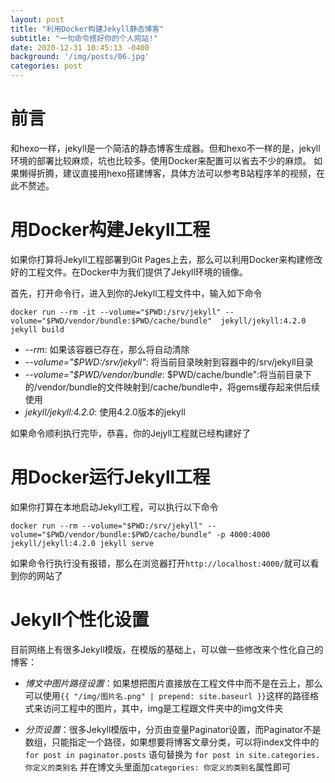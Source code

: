 ```yaml
---
layout: post
title: "利用Docker构建Jekyll静态博客"
subtitle: "一句命令搭好你的个人网站!"
date: 2020-12-31 10:45:13 -0400
background: '/img/posts/06.jpg'
categories: post
---
```

前言
====
和hexo一样，jekyll是一个简洁的静态博客生成器。但和hexo不一样的是，jekyll环境的部署比较麻烦，坑也比较多。使用Docker来配置可以省去不少的麻烦。
如果懒得折腾，建议直接用hexo搭建博客，具体方法可以参考B站程序羊的视频，在此不赘述。

用Docker构建Jekyll工程
====
如果你打算将Jekyll工程部署到Git Pages上去，那么可以利用Docker来构建修改好的工程文件。在Docker中为我们提供了Jekyll环境的镜像。

首先，打开命令行，进入到你的Jekyll工程文件中，输入如下命令

`docker run --rm -it --volume="$PWD:/srv/jekyll" --volume="$PWD/vendor/bundle:$PWD/cache/bundle"  jekyll/jekyll:4.2.0 jekyll build`
* _--rm_:			如果该容器已存在，那么将自动清除
* _--volume="$PWD:/srv/jekyll"_:			将当前目录映射到容器中的/srv/jekyll目录
* _--volume="$PWD/vendor/bundle_:			$PWD/cache/bundle":将当前目录下的/vendor/bundle的文件映射到/cache/bundle中，将gems缓存起来供后续使用
* _jekyll/jekyll:4.2.0_:			使用4.2.0版本的jekyll

如果命令顺利执行完毕，恭喜，你的Jejyll工程就已经构建好了

用Docker运行Jekyll工程
====
如果你打算在本地启动Jekyll工程，可以执行以下命令

`docker run --rm --volume="$PWD:/srv/jekyll" --volume="$PWD/vendor/bundle:$PWD/cache/bundle" -p 4000:4000 jekyll/jekyll:4.2.0 jekyll serve`

如果命令行执行没有报错，那么在浏览器打开`http://localhost:4000/`就可以看到你的网站了

Jekyll个性化设置
===
目前网络上有很多Jekyll模版，在模版的基础上，可以做一些修改来个性化自己的博客：
* _博文中图片路径设置_：如果想把图片直接放在工程文件中而不是在云上，那么可以使用`{{ "/img/图片名.png" | prepend: site.baseurl }}`这样的路径格式来访问工程中的图片，其中，img是工程跟文件夹中的img文件夹

* _分页设置_：很多Jekyll模版中，分页由变量Paginator设置，而Paginator不是数组，只能指定一个路径，如果想要将博客文章分类，可以将index文件中的
`for post in paginator.posts`
语句替换为
`for post in site.categories.你定义的类别名`
并在博文头里面加`categories: 你定义的类别名`属性即可

